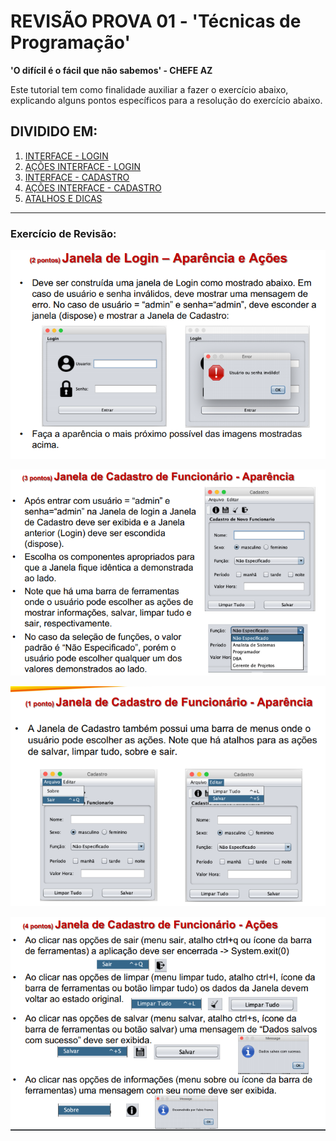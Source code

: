 # REVISÃO PROVA 01 - 'Técnicas de Programação' 

**'O difícil é o fácil que não sabemos' - CHEFE AZ**

Este tutorial tem como finalidade auxiliar a fazer o exercício abaixo, explicando alguns pontos específicos para a resolução do exercício abaixo.

## DIVIDIDO EM:
1. [INTERFACE - LOGIN](01%20-%20INTERFACE%20-%20LOGIN.md)
2. [AÇÕES INTERFACE - LOGIN](02%20-%20AÇÕES%20INTERFACE%20-%20LOGIN.md)
3. [INTERFACE - CADASTRO](03%20-%20INTERFACE%20-CADASTRO.md)
4. [AÇÕES INTERFACE - CADASTRO](04%20-%20AÇÕES%20DA%20INTERFACE%20-%20CADASTRO.md)
5. [ATALHOS E DICAS](05%20-%20ATALHOS%20e%20DICAS.md)
---
### Exercício de Revisão:


![Exercicio01](img/Exercicio%2001.png?raw=true)

![Exercicio02](img/Exercicio%2002.png?raw=true)

![Exercicio03](img/Exercicio%2003.png?raw=true)

![Exercicio04](img/Exercicio%2004.png?raw=true)
